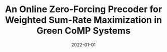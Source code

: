 ---
title: "An Online Zero-Forcing Precoder for Weighted Sum-Rate Maximization in Green CoMP Systems"
authors:
- Yanjie Dong
- Haijun Zhang
- Jianqiang Li
- F. Richard Yu
- Song Guo
- Victor C. M. Leung


date: "2022-01-01"
doi: "10.1109/TWC.2022.3159779"

# Publication type.
# 1 = Conference paper; 2 = Journal article;
# 3 = Preprint Paper; 4 = Report; 5 = Book; 6 = Book section;
# 7 = Thesis; 8 = Patent
publication_types: ["2"]

# Publication name and optional abbreviated publication name.
publication: IEEE Transactions on Wireless Communications (TWC) (CCF-B)
# publication_short: ""

url_pdf: https://ieeexplore.ieee.org/document/9740503
# url_code: ''
# url_dataset: ''
# url_poster: ''
# url_project: ''
# url_slides: ''
# url_video: ''

---